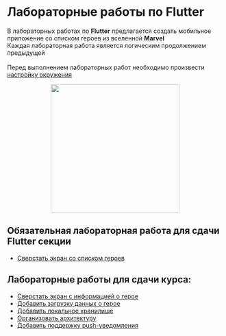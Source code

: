 # Лабораторные работы по **Flutter** 

В лабораторных работах по **Flutter** предлагается создать мобильное приложение со списком героев из вселенной **Marvel**
<br>
Каждая лабораторная работа является логическим продолжением предыдущей
<br>
<br>
Перед выполнением лабораторных работ необходимо произвести [настройку окружения](./настройка_окружения.md)

<p align="center">
  <img src="../Images/marvel_app.gif" width=300></img>
</p>


## Обязательная лабораторная работа для сдачи Flutter секции
- [Сверстать экран со списком героев](./Lab01.md)

## Лабораторные работы для сдачи курса:
- [Сверстать экран с информацией о герое](./Lab02.md)<br>
- [Добавить загрузку данных о герое](./Lab03.md)<br>
- [Добавить локальное хранилище](./Lab04.md)<br>
- [Организовать архитектуру](./Lab05.md)<br>
- [Добавить поддержку push-уведомления](./Lab06.md)
